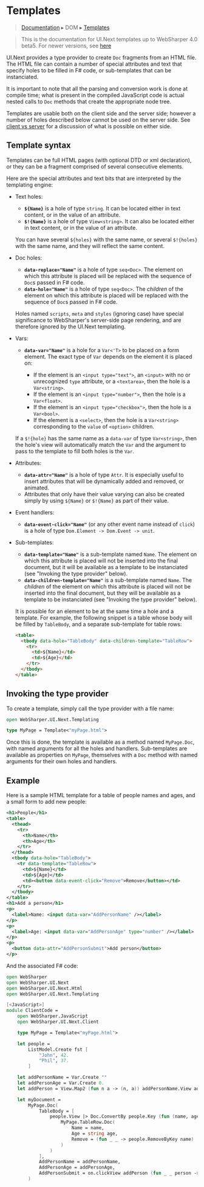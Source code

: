 # Templates
> [Documentation](../README.md) ▸ DOM ▸ [Templates](Templates.md)

> This is the documentation for UI.Next templates up to WebSharper 4.0 beta5.
> For newer versions, see [here](Templates.md)

UI.Next provides a type provider to create `Doc` fragments from an HTML file.
The HTML file can contain a number of special attributes and text that specify
holes to be filled in F# code, or sub-templates that can be instanciated.

It is important to note that all the parsing and conversion work is done at
compile time; what is present in the compiled JavaScript code is actual nested
calls to `Doc` methods that create the appropriate node tree.

Templates are usable both on the client side and the server side; however a
number of holes described below cannot be used on the server side. See
[client vs server](ClientServer.md) for a discussion of what is possible on
either side.

## Template syntax

Templates can be full HTML pages (with optional DTD or xml declaration), or
they can be a fragment comprised of several consecutive elements.

Here are the special attributes and text bits that are interpreted by the
templating engine:

* Text holes:

    * **`${Name}`** is a hole of type `string`. It can be located either in
      text content, or in the value of an attribute.
    * **`$!{Name}`** is a hole of type `View<string>`. It can also be located
      either in text content, or in the value of an attribute.

    You can have several `${holes}` with the same name, or several `$!{holes}`
    with the same name, and they will reflect the same content.

* Doc holes:

    * **`data-replace="Name"`** is a hole of type `seq<Doc>`. The element on
      which this attribute is placed will be replaced with the sequence of
      `Doc`s passed in F# code.
    * **`data-hole="Name"`** is a hole of type `seq<Doc>`. The _children_ of
      the element on which this attribute is placed will be replaced with the
      sequence of `Doc`s passed in F# code.

    Holes named `scripts`, `meta` and `styles` (ignoring case) have special
    significance to WebSharper's server-side page rendering, and are therefore
    ignored by the UI.Next templating.

* Vars:

    * **`data-var="Name"`** is a hole for a `Var<'T>` to be placed on a form
      element. The exact type of `Var` depends on the element it is placed on:

        * If the element is an `<input type="text">`, an `<input>` with no or
          unrecognized `type` attribute, or a `<textarea>`, then the hole is a
          `Var<string>`.
        * If the element is an `<input type="number">`, then the hole is a
          `Var<float>`.
        * If the element is an `<input type="checkbox">`, then the hole is a
          `Var<bool>`.
        * If the element is a `<select>`, then the hole is a `Var<string>`
          corresponding to the `value` of `<option>` children.

    If a `$!{hole}` has the same name as a `data-var` of type `Var<string>`,
    then the hole's view will automatically match the `Var` and the argument to
    pass to the template to fill both holes is the `Var`.

* Attributes:

    * **`data-attr="Name"`** is a hole of type `Attr`. It is especially useful
      to insert attributes that will be dynamically added and removed, or
      animated.
    * Attributes that only have their value varying can also be created simply
      by using `${Name}` or `$!{Name}` as part of their value.

* Event handlers:

    * **`data-event-click="Name"`** (or any other event name instead of
      `click`) is a hole of type `Dom.Element -> Dom.Event -> unit`.

* Sub-templates:

    * **`data-template="Name"`** is a sub-template named `Name`. The element on
      which this attribute is placed will not be inserted into the final
      document, but it will be available as a template to be instanciated (see
      "Invoking the type provider" below).
    * **`data-children-template="Name"`** is a sub-template named `Name`. The
      _children_ of the element on which this attribute is placed will not be
      inserted into the final document, but they will be available as a
      template to be instanciated (see "Invoking the type provider" below).

    It is possible for an element to be at the same time a hole and a template.
    For example, the following snippet is a table whose body will be filled by
    `TableBody`, and a separate sub-template for table rows:

    ```html
    <table>
      <tbody data-hole="TableBody" data-children-template="TableRow">
        <tr>
          <td>${Name}</td>
          <td>${Age}</td>
        </tr>
      </tbody>
    </table>
    ```

## Invoking the type provider

To create a template, simply call the type provider with a file name:

```fsharp
open WebSharper.UI.Next.Templating

type MyPage = Template<"myPage.html">
```

Once this is done, the template is available as a method named `MyPage.Doc`,
with named arguments for all the holes and handlers. Sub-templates are
available as properties on `MyPage`, themselves with a `Doc` method with named
arguments for their own holes and handlers.

## Example

Here is a sample HTML template for a table of people names and ages, and a
small form to add new people:

```xml
<h1>People</h1>
<table>
  <thead>
    <tr>
      <th>Name</th>
      <th>Age</th>
    </tr>
  </thead>
  <tbody data-hole="TableBody">
    <tr data-template="TableRow">
      <td>${Name}</td>
      <td>${Age}</td>
      <td><button data-event-click="Remove">Remove</button></td>
    </tr>
  </tbody>
</table>
<h1>Add a person</h1>
<p>
  <label>Name: <input data-var="AddPersonName" /></label>
</p>
<p>
  <label>Age: <input data-var="AddPersonAge" type="number" /></label>
</p>
<p>
  <button data-attr="AddPersonSubmit">Add person</button>
</p>
```

And the associated F# code:

```fsharp
open WebSharper
open WebSharper.UI.Next
open WebSharper.UI.Next.Html
open WebSharper.UI.Next.Templating

[<JavaScript>]
module ClientCode =
    open WebSharper.JavaScript
    open WebSharper.UI.Next.Client

    type MyPage = Template<"myPage.html">

    let people =
        ListModel.Create fst [
            "John", 42.
            "Phil", 37.
        ]

    let addPersonName = Var.Create ""
    let addPersonAge = Var.Create 0.
    let addPerson = View.Map2 (fun n a -> (n, a)) addPersonName.View addPersonAge.View

    let myDocument =
        MyPage.Doc(
            TableBody = [
                people.View |> Doc.ConvertBy people.Key (fun (name, age) ->
                    MyPage.TableRow.Doc(
                        Name = name,
                        Age = string age,
                        Remove = (fun _ _ -> people.RemoveByKey name)
                    )
                )
            ],
            AddPersonName = addPersonName,
            AddPersonAge = addPersonAge,
            AddPersonSubmit = on.clickView addPerson (fun _ _ person -> people.Add person)
        )
```
